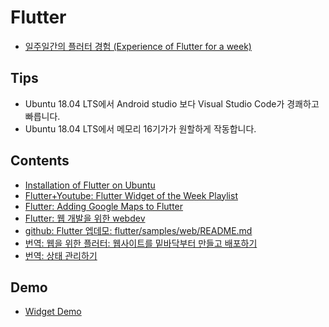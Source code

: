 # Flutter

- [일주일간의 플러터 경험 (Experience of Flutter for a week)](experience_of_flutter_for_a_week.md)

## Tips

- Ubuntu 18.04 LTS에서 Android studio 보다 Visual Studio Code가 경쾌하고 빠릅니다.
- Ubuntu 18.04 LTS에서 메모리 16기가가 원할하게 작동합니다.

## Contents

- [Installation of Flutter on Ubuntu](installation_of_flutter_on_ubuntu.md)
- [Flutter+Youtube: Flutter Widget of the Week Playlist](https://www.youtube.com/playlist?list=PLOU2XLYxmsIL0pH0zWe_ZOHgGhZ7UasUE)
- [Flutter: Adding Google Maps to Flutter](https://medium.com/flutter-io/google-maps-and-flutter-cfb330f9a245)
- [Flutter: 웹 개발을 위한 webdev](https://dart.dev/tools/webdev#using-webdev-and-build_runner-commands)
- [github: Flutter 엡데모: flutter/samples/web/README.md](https://github.com/flutter/samples/tree/master/web)
- [번역: 웹을 위한 플러터: 웹사이트를 밑바닥부터 만들고 배포하기](flutter_for_web_create_and_deploy_a_website_from_scratch.md)
- [번역: 상태 관리하기](state_management/index.md)

## Demo

- [Widget Demo](widget_demo.md)

